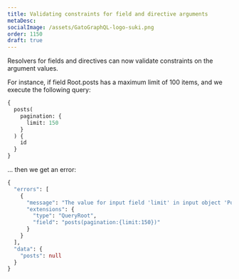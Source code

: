 ```yaml
---
title: Validating constraints for field and directive arguments
metaDesc:
socialImage: /assets/GatoGraphQL-logo-suki.png
order: 1150
draft: true
---
```


Resolvers for fields and directives can now validate constraints on the argument values.

For instance, if field Root.posts has a maximum limit of 100 items, and we execute the following query:

```graphql
{
  posts(
    pagination: {
      limit: 150
    }
  ) {
    id
  }
}
```

... then we get an error:

```graphql
{
  "errors": [
    {
      "message": "The value for input field 'limit' in input object 'PostPaginationInput' cannot be above '100', but '150' was provided",
      "extensions": {
        "type": "QueryRoot",
        "field": "posts(pagination:{limit:150})"
      }
    }
  ],
  "data": {
    "posts": null
  }
}
```
